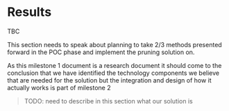 # Results

TBC

This section needs to speak about planning to take 2/3 methods presented forward in the POC phase and implement the pruning solution on.

As this milestone 1 document is a research document it should come to the conclusion that we have identified the technology components we believe that are needed for the solution but the integration and design of how it actually works is part of milestone 2

> TODO: need to describe in this section what our solution is

